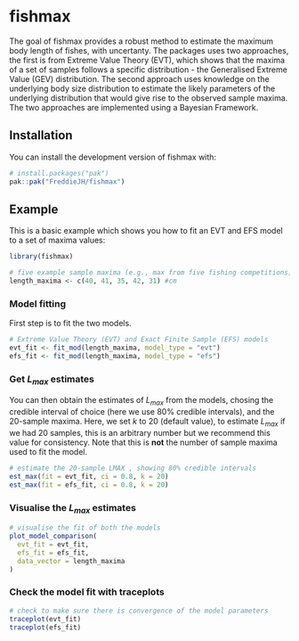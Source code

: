 
# fishmax

<!-- badges: start -->

<!-- badges: end -->

The goal of fishmax provides a robust method to estimate the maximum
body length of fishes, with uncertanty. The packages uses two
approaches, the first is from Extreme Value Theory (EVT), which shows
that the maxima of a set of samples follows a specific distribution -
the Generalised Extreme Value (GEV) distribution. The second approach
uses knowledge on the underlying body size distribution to estimate the
likely parameters of the underlying distribution that would give rise to
the observed sample maxima. The two approaches are implemented using a
Bayesian Framework.

## Installation

You can install the development version of fishmax with:

``` r
# install.packages("pak")
pak::pak("FreddieJH/fishmax")
```

## Example

This is a basic example which shows you how to fit an EVT and EFS model
to a set of maxima values:

``` r
library(fishmax)

# five example sample maxima (e.g., max from five fishing competitions)
length_maxima <- c(40, 41, 35, 42, 31) #cm
```

### Model fitting

First step is to fit the two models.

``` r
# Extreme Value Theory (EVT) and Exact Finite Sample (EFS) models
evt_fit <- fit_mod(length_maxima, model_type = "evt")
efs_fit <- fit_mod(length_maxima, model_type = "efs")
```

### Get $L_{max}$ estimates

You can then obtain the estimates of $L_{max}$ from the models, chosing
the credible interval of choice (here we use 80% credible intervals),
and the 20-sample maxima. Here, we set $k$ to 20 (default value), to
estimate $L_{max}$ if we had 20 samples, this is an arbitrary number but
we recommend this value for consistency. Note that this is **not** the
number of sample maxima used to fit the model.

``` r
# estimate the 20-sample LMAX , showing 80% credible intervals
est_max(fit = evt_fit, ci = 0.8, k = 20)
est_max(fit = efs_fit, ci = 0.8, k = 20)
```

### Visualise the $L_{max}$ estimates

``` r
# visualise the fit of both the models
plot_model_comparison(
  evt_fit = evt_fit,
  efs_fit = efs_fit,
  data_vector = length_maxima
)
```

### Check the model fit with traceplots

``` r
# check to make sure there is convergence of the model parameters
traceplot(evt_fit)
traceplot(efs_fit)
```
